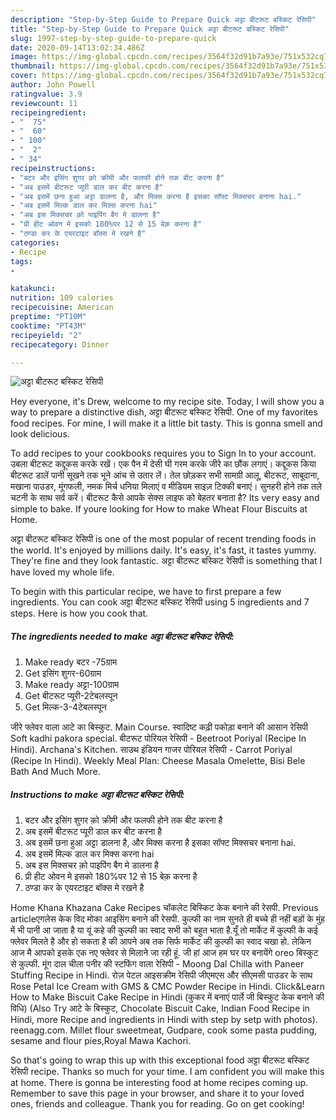 ```yaml
---
description: "Step-by-Step Guide to Prepare Quick अट्टा बीटरूट बस्किट रेसिपी"
title: "Step-by-Step Guide to Prepare Quick अट्टा बीटरूट बस्किट रेसिपी"
slug: 1997-step-by-step-guide-to-prepare-quick
date: 2020-09-14T13:02:34.486Z
image: https://img-global.cpcdn.com/recipes/3564f32d91b7a93e/751x532cq70/अट्टा-बीटरूट-बस्किट-रेसिपी-recipe-main-photo.jpg
thumbnail: https://img-global.cpcdn.com/recipes/3564f32d91b7a93e/751x532cq70/अट्टा-बीटरूट-बस्किट-रेसिपी-recipe-main-photo.jpg
cover: https://img-global.cpcdn.com/recipes/3564f32d91b7a93e/751x532cq70/अट्टा-बीटरूट-बस्किट-रेसिपी-recipe-main-photo.jpg
author: John Powell
ratingvalue: 3.9
reviewcount: 11
recipeingredient:
- "  75"
- "  60"
- " 100"
- "  2"
- " 34"
recipeinstructions:
- "बटर और इसिंग शुगर क़ो क्रीमी और फलफी होने तक बीट करना है"
- "अब इसमें बीटरूट प्यूरी डाल कर बीट करना है"
- "अब इसमें छना हुआ अट्टा डालना है, और मिक्स करना है इसका सॉफ्ट मिक्सचर बनाना hai."
- "अब इसमें मिल्क डाल कर मिक्स करना hai"
- "अब इस मिक्सचर क़ो पाइपिंग बैग मे डालना है"
- "प्री हीट ओवन मे इसको 180%पर 12 से 15 बेक़ करना है"
- "ठण्डा कर के एयरटाइट बॉक्स मे रखने है"
categories:
- Recipe
tags:
- 

katakunci:  
nutrition: 109 calories
recipecuisine: American
preptime: "PT10M"
cooktime: "PT43M"
recipeyield: "2"
recipecategory: Dinner

---
```



![अट्टा बीटरूट बस्किट रेसिपी](https://img-global.cpcdn.com/recipes/3564f32d91b7a93e/751x532cq70/अट्टा-बीटरूट-बस्किट-रेसिपी-recipe-main-photo.jpg)

Hey everyone, it's Drew, welcome to my recipe site. Today, I will show you a way to prepare a distinctive dish, अट्टा बीटरूट बस्किट रेसिपी. One of my favorites food recipes. For mine, I will make it a little bit tasty. This is gonna smell and look delicious.

To add recipes to your cookbooks requires you to Sign In to your account. उबला बीटरूट कद्दूकस करके रखें। एक पैन में देसी घी गरम करके जीरे का छौंक लगाएं। कद्दूकस किया बीटरूट डालें पानी सूखने तक भूने आंच से उतार लें। तेल छोड़कर सभी सामग्री आलू, बीटरूट, साबूदाना, मखाना पाउडर, मूंगफली, नमक मिर्च धनिया मिलाएं व मीडियम साइज़ टिक्की बनाएं। सुनहरी होने तक तले चटनी के साथ सर्व करें। बीटरूट कैसे आपके सेक्स लाइफ को बेहतर बनाता है? Its very easy and simple to bake. If youre looking for How to make Wheat Flour Biscuits at Home.

अट्टा बीटरूट बस्किट रेसिपी is one of the most popular of recent trending foods in the world. It's enjoyed by millions daily. It's easy, it's fast, it tastes yummy. They're fine and they look fantastic. अट्टा बीटरूट बस्किट रेसिपी is something that I have loved my whole life.


To begin with this particular recipe, we have to first prepare a few ingredients. You can cook अट्टा बीटरूट बस्किट रेसिपी using 5 ingredients and 7 steps. Here is how you cook that.

<!--inarticleads1-->

##### The ingredients needed to make अट्टा बीटरूट बस्किट रेसिपी:

1. Make ready  बटर -75ग्राम
1. Get  इसिंग शुगर-60ग्राम
1. Make ready  अट्टा-100ग्राम
1. Get  बीटरूट प्यूरी-2टेबलस्पून
1. Get  मिल्क-3-4टेबलस्पून


जीरे फ्लेवर वाला आटे का बिस्कुट. Main Course. स्वादिष्ट कढ़ी पकोड़ा बनाने की आसान रेसिपी Soft kadhi pakora special. बीटरूट पोरियल रेसिपी - Beetroot Poriyal (Recipe In Hindi). Archana&#39;s Kitchen. साउथ इंडियन गाजर पोरियल रेसिपी - Carrot Poriyal (Recipe In Hindi). Weekly Meal Plan: Cheese Masala Omelette, Bisi Bele Bath And Much More. 

<!--inarticleads2-->

##### Instructions to make अट्टा बीटरूट बस्किट रेसिपी:

1. बटर और इसिंग शुगर क़ो क्रीमी और फलफी होने तक बीट करना है
1. अब इसमें बीटरूट प्यूरी डाल कर बीट करना है
1. अब इसमें छना हुआ अट्टा डालना है, और मिक्स करना है इसका सॉफ्ट मिक्सचर बनाना hai.
1. अब इसमें मिल्क डाल कर मिक्स करना hai
1. अब इस मिक्सचर क़ो पाइपिंग बैग मे डालना है
1. प्री हीट ओवन मे इसको 180%पर 12 से 15 बेक़ करना है
1. ठण्डा कर के एयरटाइट बॉक्स मे रखने है


Home Khana Khazana Cake Recipes चॉकलेट बिस्किट केक बनाने की रेसपी. Previous articleएगलेस केक विद मोका आइसिंग बनाने की रेसपी. कुल्‍फी का नाम सुनते ही बच्चे ही नहीं बड़ों के मुंह में भी पानी आ जाता है या यूं कहे की कुल्फी का स्वाद सभी को बहुत भाता है.यूँ तो मार्केट में कुल्फी के कई फ्लेवर मिलते है और हो सकता है की आपने अब तक सिर्फ मार्केट की कुल्फी का स्वाद चखा हो. लेकिन आज मै आपको इसके एक नए फ्लेवर से मिलाने जा रही हूं. जी हां आज हम घर पर बनायेंगे oreo बिस्कुट से कुल्फी. मूंग दाल चीला पनीर की स्टफिंग वाला रेसिपी - Moong Dal Chilla with Paneer Stuffing Recipe in Hindi. रोज़ पेटल आइसक्रीम रेसिपी जीएमएस और सीएमसी पाउडर के साथ Rose Petal Ice Cream with GMS &amp; CMC Powder Recipe in Hindi. Click&amp;Learn How to Make Biscuit Cake Recipe in Hindi (कुकर में बनाएं पार्ले जी बिस्कुट केक बनाने की विधि) (Also Try आटे के बिस्कुट, Chocolate Biscuit Cake, Indian Food Recipe in Hindi, more Recipe and ingredients in Hindi with step by setp with photos). reenagg.com. Millet flour sweetmeat, Gudpare, cook some pasta pudding, sesame and flour pies,Royal Mawa Kachori. 

So that's going to wrap this up with this exceptional food अट्टा बीटरूट बस्किट रेसिपी recipe. Thanks so much for your time. I am confident you will make this at home. There is gonna be interesting food at home recipes coming up. Remember to save this page in your browser, and share it to your loved ones, friends and colleague. Thank you for reading. Go on get cooking!
